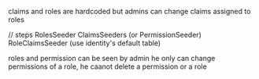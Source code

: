 claims and roles are hardcoded
but admins can change claims assigned to roles

// steps
RolesSeeder
ClaimsSeeders (or PermissionSeeder)
RoleClaimsSeeder (use identity's default table)

roles and permission can be seen by admin
he only can change permissions of a role,
he caanot delete a permission or a role
